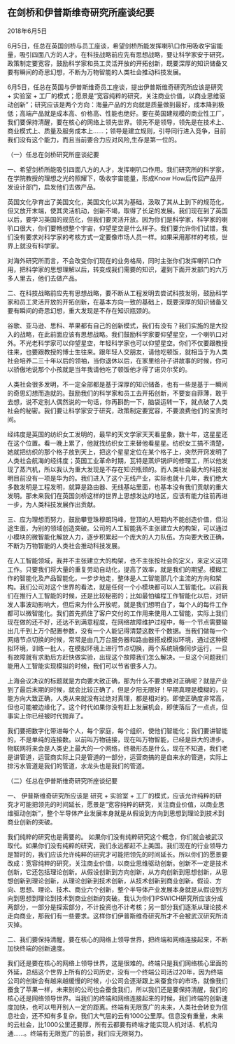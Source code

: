 ## 在剑桥和伊普斯维奇研究所座谈纪要

2018年6月5日



6月5日，任总在英国剑桥与员工座谈，希望剑桥所能发挥喇叭口作用吸收宇宙能量，吸引四面八方的人才。在科技战略前应先有思想战略，要让科学家安于研究，政策制定要宽容，鼓励科学家和员工灵活开放的开拓创新，既要深厚的知识储备又要有瞬间的奇思幻想，不断为万物智能的人类社会推动科技发展。

6月5日，任总在英国与伊普斯维奇员工座谈，提出伊普斯维奇研究所应该是研究 + 实验室 + 工厂的模式；愿景是“宽容纯粹的研究，关注商业价值，以商业思维驱动创新”；研究应该是两个方向：海量产品的方向就是质量做到最好，成本降到极低；高端产品就是成本高、价格高、性能也绝好。要在英国建规模的商业性工厂，我们要保持清醒，要在核心的网络上领先世界。领先不是领导，领先是在技术上、商业模式上、质量及服务成本上……；领导是建立规则，引导同行进入竞争，目前我们没有这个能力，而且当前要合力应对风险,生存是第一位的。



（一）任总在剑桥研究所座谈纪要



一、希望剑桥所能吸引四面八方的人才，发挥喇叭口作用。我们研究所的科学家，在学院教授的理想之光的照耀下，吸收宇宙能量，形成Know How后传回产品开发设计部门，启发他们去做产品。

英国文化孕育出了美国文化，美国文化以其为基础，汲取了其从上到下的规范化，但又放开末端，使其灵活机动，创新不竭，取得了长足的发展。我们现在到了英国以后，要学习英国的规范化，但我们要灵活开放。因为你们是科学家，科学家的喇叭口很大，你们要畅想整个宇宙，仰望星空是什么样子。我们要允许你们试错，我们没有要求对科学家的考核方式一定要像市场人员一样。如果采用那样的考核，世界上就没有科学家。

对海外研究所而言，不会改变你们现在的业务格局，同时主张你们发挥喇叭口作用，把科学家的思想理解以后，转变成我们需要的知识，灌到下面开发部门的六万多人里去，他们去做产品。

二、在科技战略前应先有思想战略，要不断从工程发明去尝试科技发明，鼓励科学家和员工灵活开放的开拓创新，在基本方向一致的基础上，既要深厚的知识储备又要有瞬间的奇思幻想，重大发现是不存在知识瓶颈的。

谷歌、亚马逊、思科、苹果都有自己的创新模式，我们有没有？我们实施的是大投入的战略，在此前面应该有思想战略。我们鼓励科学家要仰望星空，一个喇叭口对外。不光老科学家可以仰望星空，年轻科学家也可以仰望星空。你们不仅要跟教授往来，也要跟教授的博士生往来。跟年轻人交朋友，请他吃顿饭，就相当于为人类社会培养二三十年以后的领袖，当你退休以后，在家里给孙子讲故事的时候，你可以骄傲地说那个小孩就是当年我请他吃了顿饭他才得了诺贝尔奖的。

人类社会很多发明，不一定全部都是基于深厚的知识储备，也有一些是基于一瞬间的奇思幻想而造就的。鼓励我们的科学家和员工去开拓创新，不要妄自菲薄，敢于去想，说不定别人偶然说的一句话，你再斟酌一下，脑袋运转一下，就点破了人类社会的秘密。我们要让科学家安于研究，政策制定要宽容，不要浪费他们的宝贵时间。

经纬度是英国的纺织女工发明的，最早的天文学家天天看星象，数十年，这星星还在这个位置。看一晚上累了，他就找纺织女工来替他看星星。纺织女工搞不清楚，她就把纺织的那个格子放到天上，把这个星星定位在某个格子上，突然开窍发明了人类社会航海的经纬度；英国工业革命时期，瓦特是蒸炉锅炉的修理工，所以他发现了蒸汽机，所以我认为重大发现是不存在知识瓶颈的。而人类社会最大的科技发明目前没有一项是华为的。我们进入了这个无线产业，实际也就十几年，我们绝大多数发明是工程发明，就算是路由器、无线基站里面，也基本没有我们贡献的重大发明。那未来我们在英国剑桥这样的世界上思想发达的地区，应该有能力往前再进一步，为人类科技发展作出贡献。

三、应为理想而努力，鼓励攀登珠穆朗玛峰，登顶的人短期内不能创造价值，但沿途生蛋，为别的领域创造突破。公司的人工智能我不主张建立大的构架，可以通过小模块的微智能化解放人力，逐步积累起一个庞大的人力队伍。方向要大致正确，不断为万物智能的人类社会推动科技发展。



在人工智能领域，我并不主张建立大的构架，也不主张按社会的定义，来定义这项工作。只要我们将大量的重复劳动自动化，提高了效率，就是我们的期望。模糊工作的智能化及产品智能化，一步步地走，整体是人工智能那几个主流的方向和架构。我们公司对这个世界的看法，就是任何一个小模块都可以人工智能化。以前我们在推行人工智能的时候，还是比较秘密的；比如最怕编程工作智能化以后，对研发人事波动影响大，但后来为什么开放呢，就是我们想明白了，每个人的每件工作都可以微智能化。我们首先抓住了客户交付的工作用来使用人工智能，实际上我们现在做的还不好，还达不到满意程度，在网络故障维护过程中，每一个节点需要输出几千到上万个配置参数，没有一个人能记得清楚这数千个数据。当我们做每一个网络节点切换的时候，常常是由几万台服务器和路由器搭成模拟环境，通过这种模拟环境，训练一批人，在模拟环境上进行节点切换，两个系统镜像同步运行，一旦有故障就有求助后方赶快做实验，出现这个故障我们怎么解决。一旦这个问题我们能用人工智能实现模拟的时候，我们可以节省很多人力。



上海会议决议的标题就是方向要大致正确，那为什么不要求绝对正确呢？就是产业到了最后末期的时候，就会比较正确了，但是夕阳无限好！早期真理是模糊的，只能方向大致正确，人类从来就没有过绝对真理，都是相对的。即使正确度非常高，但也可能被边缘化了。这个时代如果你没有赶上发展机会，即使落后了一点点，但事实上你已经被时代抛弃了。



我们要把数字化带进每个人，每个家庭，每个组织，使他们智能化；我们要讲智能的，不是单纯的连接数。以前叫万物链接，现在叫万物智能，已经是巨大的进步。物联网将来会是人类史上最大的一个网络，终极形态是什么，现在不知道，我们老是讲管道，运营商实际上只是管道的一部分，运营商搞的是自来水的管道，实际上排污水管道是我们的管道，水龙头也是我们的管道。



（二）任总在伊普斯维奇研究所座谈纪要



一、   伊普斯维奇研究所应该是 研究 + 实验室 + 工厂的模式，应该允许纯粹的研究才可能把领先的时间延长，愿景是“宽容纯粹的研究，关注商业价值，以商业思维驱动创新”，整个半导体产业发展本身就是从假设到方向到思想到理论到技术到商业创新的突破。

我们纯粹的研究也是需要的。 如果你们没有纯粹研究这个概念，你们就会被武汉取代。如果你们没有纯粹的研究，我们永远都赶不上美国。我们现在的行业领导力是暂时的，我们应该允许纯粹的研究才可能把领先的时间延长。所以你们的愿景要改成：宽容纯粹的研究，关注商业价值，以商业思维驱动创新。创新不一定是技术创新，它还包括理论创新。从假设创新到方向创新，从方向创新到思想创新，从思想创新到理论创新，从理论创新到技术创新，从技术创新到商业创新。假设、方向、思想、理论、技术、商业六个创新，整个半导体产业发展本身就是从假设到方向到思想到理论到技术到商业创新的突破。我认为你们IPSWICH研究所应该分成两部分，一部分是探索部分，不计投资也不计考核；另一部分我们逐渐从理论技术走向商业，那我们有一些要求。这样你们伊普斯维奇研究所才不会被武汉研究所消灭掉。

二、我们要保持清醒，要在核心的网络上领导世界，把终端和网络连接起来，不断加快终端的创新速度。

我们还是要在核心的网络上领导世界，这是很难的。终端只是我们网络核心里面的外延，总结这个世界上所有的公司历史，没有一个终端公司活过20年，因为终端公司的创新会有越来越缓慢的时候，小公司会逐渐跟上来蚕食你的市场，就像我们蚕食了苹果一样，未来别的公司也会蚕食我们，所以我们还是要保持清醒，我们的核心还是网络领导世界。当我们的终端和网络连接起来的时候，我们终端的创新速度加快，也可以甩开别人一定的距离。终端有无限宽广的未来，人类社会转变为信息社会，还不知有多复杂。我们大气层的云有1000公里厚。信息没有重量，未来的云社会，比1000公里还要厚，所有云都要有终端才能实现人机对话、机机沟通……。终端有无限宽广的前景，我们应无限努力。
